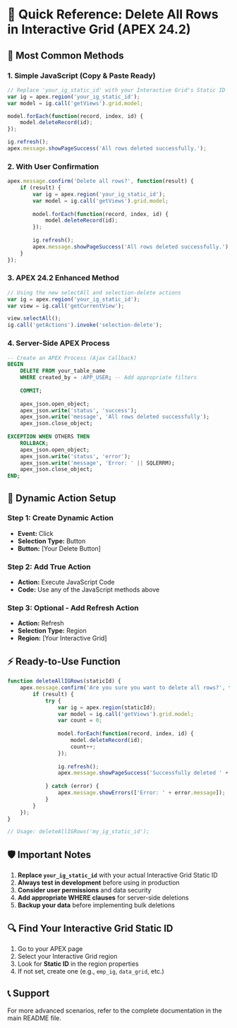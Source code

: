 # 🚀 Quick Reference: Delete All Rows in Interactive Grid (APEX 24.2)

## 📌 Most Common Methods

### 1. **Simple JavaScript (Copy & Paste Ready)**

```javascript
// Replace 'your_ig_static_id' with your Interactive Grid's Static ID
var ig = apex.region('your_ig_static_id');
var model = ig.call('getViews').grid.model;

model.forEach(function(record, index, id) {
    model.deleteRecord(id);
});

ig.refresh();
apex.message.showPageSuccess('All rows deleted successfully.');
```

### 2. **With User Confirmation**

```javascript
apex.message.confirm('Delete all rows?', function(result) {
    if (result) {
        var ig = apex.region('your_ig_static_id');
        var model = ig.call('getViews').grid.model;
        
        model.forEach(function(record, index, id) {
            model.deleteRecord(id);
        });
        
        ig.refresh();
        apex.message.showPageSuccess('All rows deleted successfully.');
    }
});
```

### 3. **APEX 24.2 Enhanced Method**

```javascript
// Using the new selectAll and selection-delete actions
var ig = apex.region('your_ig_static_id');
var view = ig.call('getCurrentView');

view.selectAll();
ig.call('getActions').invoke('selection-delete');
```

### 4. **Server-Side APEX Process**

```sql
-- Create an APEX Process (Ajax Callback)
BEGIN
    DELETE FROM your_table_name 
    WHERE created_by = :APP_USER; -- Add appropriate filters
    
    COMMIT;
    
    apex_json.open_object;
    apex_json.write('status', 'success');
    apex_json.write('message', 'All rows deleted successfully');
    apex_json.close_object;
    
EXCEPTION WHEN OTHERS THEN
    ROLLBACK;
    apex_json.open_object;
    apex_json.write('status', 'error');
    apex_json.write('message', 'Error: ' || SQLERRM);
    apex_json.close_object;
END;
```

## 🔧 Dynamic Action Setup

### Step 1: Create Dynamic Action
- **Event:** Click
- **Selection Type:** Button
- **Button:** [Your Delete Button]

### Step 2: Add True Action
- **Action:** Execute JavaScript Code
- **Code:** Use any of the JavaScript methods above

### Step 3: Optional - Add Refresh Action
- **Action:** Refresh
- **Selection Type:** Region
- **Region:** [Your Interactive Grid]

## ⚡ Ready-to-Use Function

```javascript
function deleteAllIGRows(staticId) {
    apex.message.confirm('Are you sure you want to delete all rows?', function(result) {
        if (result) {
            try {
                var ig = apex.region(staticId);
                var model = ig.call('getViews').grid.model;
                var count = 0;
                
                model.forEach(function(record, index, id) {
                    model.deleteRecord(id);
                    count++;
                });
                
                ig.refresh();
                apex.message.showPageSuccess('Successfully deleted ' + count + ' rows.');
                
            } catch (error) {
                apex.message.showErrors(['Error: ' + error.message]);
            }
        }
    });
}

// Usage: deleteAllIGRows('my_ig_static_id');
```

## 🛡️ Important Notes

1. **Replace `your_ig_static_id`** with your actual Interactive Grid Static ID
2. **Always test in development** before using in production
3. **Consider user permissions** and data security
4. **Add appropriate WHERE clauses** for server-side deletions
5. **Backup your data** before implementing bulk deletions

## 🔍 Find Your Interactive Grid Static ID

1. Go to your APEX page
2. Select your Interactive Grid region
3. Look for **Static ID** in the region properties
4. If not set, create one (e.g., `emp_ig`, `data_grid`, etc.)

## 📞 Support

For more advanced scenarios, refer to the complete documentation in the main README file.